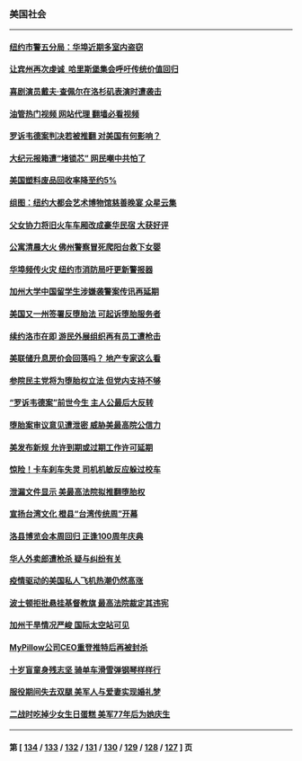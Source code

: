 ### 美国社会
---
#### [纽约市警五分局：华埠近期多室内盗窃](../../pages/ncid1078160/n13727576.md?05051645) 
#### [让宾州再次虔诚  哈里斯堡集会呼吁传统价值回归](../../pages/ncid1078160/n13727474.md?05051645) 
#### [喜剧演员戴夫‧查佩尔在洛杉矶表演时遭袭击](../../pages/ncid1078160/n13727448.md?05051645) 
#### [油管热门视频 网站代理 翻墙必看视频](http://209.222.30.114:81/youtube.html?05051645)
#### [罗诉韦德案判决若被推翻 对美国有何影响？](../../pages/ncid1078160/n13727219.md?05051645) 
#### [大纪元报箱遭“堵锁芯” 网民嘲中共怕了](../../pages/ncid1078160/n13727290.md?05051645) 
#### [美国塑料废品回收率降至约5%](../../pages/ncid1078160/n13727330.md?05051645) 
#### [组图：纽约大都会艺术博物馆慈善晚宴 众星云集](../../pages/ncid1078160/n13726994.md?05051645) 
#### [父女协力将旧火车车厢改成豪华民宿 大获好评](../../pages/ncid1078160/n13726797.md?05051645) 
#### [公寓清晨大火 佛州警察冒死爬阳台救下女婴](../../pages/ncid1078160/n13726783.md?05051645) 
#### [华埠频传火灾 纽约市消防局吁更新警报器](../../pages/ncid1078160/n13726705.md?05051645) 
#### [加州大学中国留学生涉嫌袭警案传讯再延期](../../pages/ncid1078160/n13726754.md?05051645) 
#### [美国又一州签署反堕胎法 可起诉堕胎服务者](../../pages/ncid1078160/n13726564.md?05051645) 
#### [续约洛市在即 游民外展组织再有员工遭枪击](../../pages/ncid1078160/n13726555.md?05051645) 
#### [美联储升息房价会回落吗？ 地产专家这么看](../../pages/ncid1078160/n13726486.md?05051645) 
#### [参院民主党将为堕胎权立法 但党内支持不够](../../pages/ncid1078160/n13726439.md?05051645) 
#### [“罗诉韦德案”前世今生 主人公最后大反转](../../pages/ncid1078160/n13726378.md?05051645) 
#### [堕胎案审议意见遭泄密 威胁美最高院公信力](../../pages/ncid1078160/n13726415.md?05051645) 
#### [美发布新规 允许到期或过期工作许可延期](../../pages/ncid1078160/n13726408.md?05051645) 
#### [惊险！卡车刹车失灵 司机机敏反应躲过校车](../../pages/ncid1078160/n13726065.md?05051645) 
#### [泄漏文件显示 美最高法院拟推翻堕胎权](../../pages/ncid1078160/n13726220.md?05051645) 
#### [宣扬台湾文化 橙县“台湾传统周”开幕](../../pages/ncid1078160/n13726011.md?05051645) 
#### [洛县博览会本周回归 正逢100周年庆典](../../pages/ncid1078160/n13725991.md?05051645) 
#### [华人外卖郎遭枪杀 疑与纠纷有关](../../pages/ncid1078160/n13725983.md?05051645) 
#### [疫情驱动的美国私人飞机热潮仍然高涨](../../pages/ncid1078160/n13725838.md?05051645) 
#### [波士顿拒批悬挂基督教旗 最高法院裁定其违宪](../../pages/ncid1078160/n13725763.md?05051645) 
#### [加州干旱情况严峻 国际太空站可见](../../pages/ncid1078160/n13725823.md?05051645) 
#### [MyPillow公司CEO重登推特后再被封杀](../../pages/ncid1078160/n13725760.md?05051645) 
#### [十岁盲童身残志坚 骑单车滑雪弹钢琴样样行](../../pages/ncid1078160/n13725302.md?05051645) 
#### [服役期间失去双腿 美军人与爱妻实现婚礼梦](../../pages/ncid1078160/n13725276.md?05051645) 
#### [二战时吃掉少女生日蛋糕 美军77年后为她庆生](../../pages/ncid1078160/n13725139.md?05051645) 

---
#### 第 [ [134](./134.md?05051645) / [133](./133.md?05051645) / [132](./132.md?05051645) / [131](./131.md?05051645) / [130](./130.md?05051645) / [129](./129.md?05051645) / [128](./128.md?05051645) / [127](./127.md?05051645) ] 页
